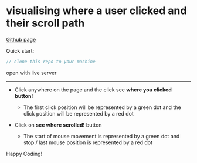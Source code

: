 # visualising where a user clicked and their scroll path

[Github page](https://didier187.github.io/COLDJAR/)

Quick start:

```javascript
// clone this repo to your machine
```

open with live server

---

* Click anywhere on the page and the click see **where you clicked button!**

    - The first click position will be represented by a green dot and the click position will be represented by a red dot

* Click on **see where scrolled!** button

  - The start of mouse movement is represented by a green dot and stop / last mouse position is represented by a red dot

Happy Coding!
